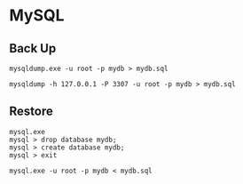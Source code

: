 # MySQL

## Back Up

```
mysqldump.exe -u root -p mydb > mydb.sql
```

```
mysqldump -h 127.0.0.1 -P 3307 -u root -p mydb > mydb.sql
```

## Restore

```
mysql.exe
mysql > drop database mydb;
mysql > create database mydb;
mysql > exit
```

```
mysql.exe -u root -p mydb < mydb.sql
```
